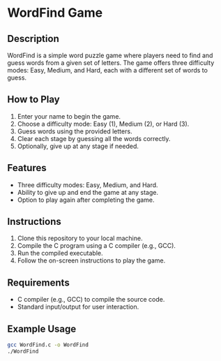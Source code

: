 # WordFind Game

## Description
WordFind is a simple word puzzle game where players need to find and guess words from a given set of letters. The game offers three difficulty modes: Easy, Medium, and Hard, each with a different set of words to guess.

## How to Play
1. Enter your name to begin the game.
2. Choose a difficulty mode: Easy (1), Medium (2), or Hard (3).
3. Guess words using the provided letters.
4. Clear each stage by guessing all the words correctly.
5. Optionally, give up at any stage if needed.

## Features
- Three difficulty modes: Easy, Medium, and Hard.
- Ability to give up and end the game at any stage.
- Option to play again after completing the game.

## Instructions
1. Clone this repository to your local machine.
2. Compile the C program using a C compiler (e.g., GCC).
3. Run the compiled executable.
4. Follow the on-screen instructions to play the game.

## Requirements
- C compiler (e.g., GCC) to compile the source code.
- Standard input/output for user interaction.

## Example Usage
```bash
gcc WordFind.c -o WordFind
./WordFind
